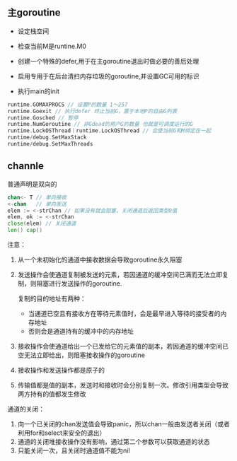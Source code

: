 ## 主goroutine

* 设定栈空间
* 检查当前M是runtine.M0

* 创建一个特殊的defer,用于在主goroutine退出时做必要的善后处理

* 启用专用于在后台清扫内存垃圾的goroutine,并设置GC可用的标识

* 执行main的init

```go
runtime.GOMAXPROCS // 设置P的数量 1～257
runtime.Goexit // 执行defer 终止当前G，置于本地P的自由G列表
runtime.Gosched // 暂停
runtime.NumGoroutine // 非Gdead的用户G的数量 也就是可调度运行的G
runtime.LockOSThread｜runtime.LockOSThread // 会使当前G和M绑定在一起
runtime/debug.SetMaxStack
runtime/debug.SetMaxThreads
```

## channle

普通声明是双向的

```go
chan<- T // 单向接收
<-chan   // 单向发送
elem := <-strChan // 如果没有就会阻塞，关闭通道后返回类型0值
elem, ok := <-strChan
close(elem) // 关闭通道
len() cap()

```

注意：

1. 从一个未初始化的通道中接收数据会导致goroutine永久阻塞

2. 发送操作会使通道复制被发送的元素，若因通道的缓冲空间已满而无法立即复制，则阻塞进行发送操作的goroutine.

   复制的目的地址有两种：

   * 当通道已空且有接收方在等待元素值时，会是最早进入等待的接受者的内存地址
   * 否则会是通道持有的缓冲中的内存地址

3. 接收操作会使通道给出一个已发给它的元素值的副本，若因通道的缓冲空间已空无法立即给出，则阻塞接收操作的goroutine

4. 接收操作和发送操作都是原子的

5. 传输值都是值的副本，发送时和接收时会分别复制一次。修改引用类型会导致两方持有的值都发生修改

通道的关闭：

1. 向一个已关闭的chan发送值会导致panic，所以chan一般由发送者关闭（或者利用for和select来安全的退出）
2. 通道的关闭堆接收操作没有影响，通过第二个参数可以获取通道的状态
3. 只能关闭一次，且关闭时通道值不能为nil










